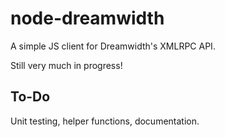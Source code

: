 # node-dreamwidth

A simple JS client for Dreamwidth's XMLRPC API.

Still very much in progress!

## To-Do

Unit testing, helper functions, documentation.

